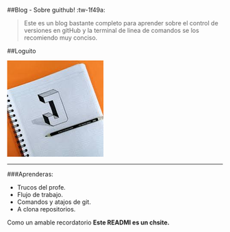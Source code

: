 ##Blog - Sobre guithub! :tw-1f49a:
>Este es un blog bastante completo para aprender sobre el control de versiones en gitHub y la terminal de linea de comandos se los recomiendo muy conciso.


##Loguito


![](https://github.com/johan0714/blog/blob/main/images.jpg?raw=true)

------------


###Aprenderas:
- Trucos del profe.
- Flujo de trabajo.
- Comandos y atajos de git.
- A clona repositorios.

Como un amable recordatorio  **Este READMI es un chsite.**
